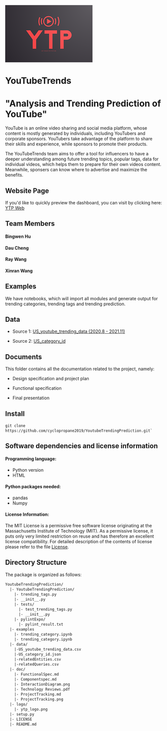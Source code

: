 <img src="logo/ytp_logo.png?raw=true" alt="logo" title="Title"  />

# YouTubeTrends

# "Analysis and Trending Prediction of YouTube"

YouTube is an online video sharing and social media platform, whose content is mostly generated by individuals, 
including YouTubers and corporate sponsors. YouTubers take advantage of the platform to share their skills and
experience, while sponsors to promote their products.

The YouTubeTrends team aims to offer a tool for influencers to have a deeper understanding among future trending topics, popular tags, data for individual videos, which helps them to prepare for their own videos content. Meanwhile,
sponsers can know where to advertise and maximize the benefits.

## Website Page

If you'd like to quickly preview the dashboard, you can visit by clicking here: [YTP Web](https://daucheng.github.io/YTP/) 


## Team Members

#### Bingwen Hu
#### Dau Cheng
#### Ray Wang
#### Xinran Wang


## Examples

We have notebooks, which will import all modules and generate output for trending categories, trending tags
and trending prediction.


## Data

* Source 1: [US_youtube_trending_data (2020.8 - 2021.11)](https://www.kaggle.com/rsrishav/youtube-trending-video-dataset)

* Source 2: [US_category_id](https://www.kaggle.com/rsrishav/youtube-trending-video-dataset)

## Documents

This folder contains all the documentation related to the project, namely:

* Design specification and project plan

* Functional specification

* Final presentation


## Install

```
git clone https://github.com/cyclopropane2019/YoutubeTrendingPrediction.git`
```

## Software dependencies and license information

#### Programming language:

* Python version
* HTML

#### Python packages needed:

* pandas
* Numpy

#### License Information:

The MIT License is a permissive free software license originating at the Massachusetts Institute of Technology (MIT). As a permissive license, it puts only very limited restriction on reuse and has therefore an excellent license compatibility. For detailed description of the contents of license please refer to the file [License](https://github.com/YoutubeTrendingPrediction/YoutubeTrendingPrediction/blob/main/LICENSE).

## Directory Structure

The package is organized as follows:
```
YoutubeTrendingPrediction/
  |- YoutubeTrendingPrediction/
    |- trending_tags.py
    |- __init__.py
    |- tests/
      |- test_trending_tags.py
      |- __init__.py
    |- pylintExpo/
      |- pylint_result.txt
  |- examples
    |- trending_category.ipynb
    |- trending_category.ipynb
  |- data/
    |-US_youtube_trending_data.csv
    |-US_category_id.json
    |-relatedEntities.csv
    |-relatedQueries.csv
  |- doc/
    |- FunctionalSpec.md
    |- Componentspec.md
    |- InteractionDiagram.png
    |- Technology Reviews.pdf
    |- ProjectTracking.md
    |- ProjectTracking.png
  |- logo/
    |- ytp_logo.png
  |- setup.py
  |- LICENSE
  |- README.md
```
